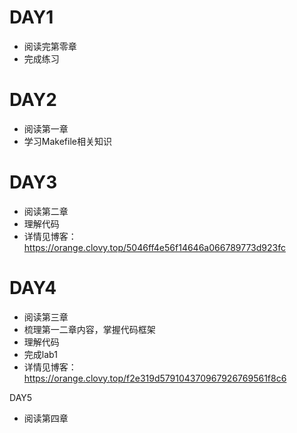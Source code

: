 # DAY1

- 阅读完第零章
- 完成练习

# DAY2

- 阅读第一章
- 学习Makefile相关知识

# DAY3

- 阅读第二章
- 理解代码
- 详情见博客：https://orange.clovy.top/5046ff4e56f14646a066789773d923fc

# DAY4

- 阅读第三章
- 梳理第一二章内容，掌握代码框架
- 理解代码
- 完成lab1
- 详情见博客：https://orange.clovy.top/f2e319d579104370967926769561f8c6

DAY5

- 阅读第四章